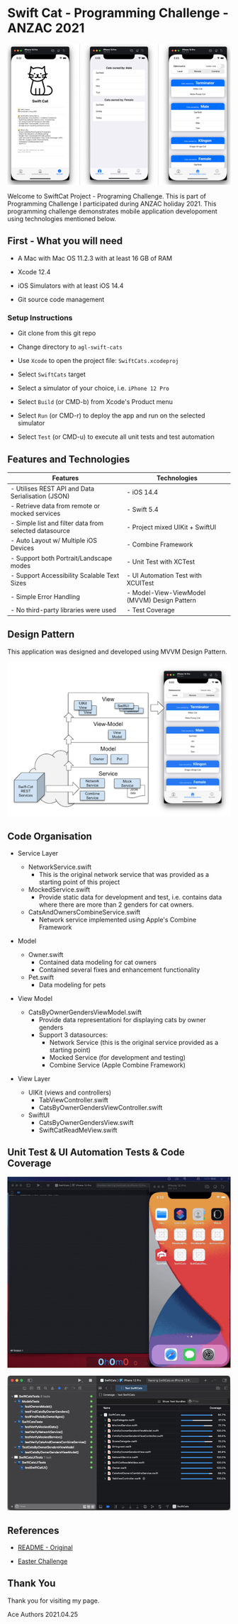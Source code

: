 # Swift Cat - Programming Challenge - ANZAC 2021

![](doc/res/swiftcat-screens.png)

Welcome to SwiftCat Project - Programing Challenge. This is part of Programming Challenge I participated during ANZAC holiday 2021. This programming challenge demonstrates mobile application developoment using technologies mentioned below.


## First - What you will need

- A Mac with Mac OS 11.2.3 with at least 16 GB of RAM

- Xcode 12.4

- iOS Simulators with at least iOS 14.4

- Git source code management 

### Setup Instructions

- Git clone from this git repo

- Change directory to `agl-swift-cats`

- Use `Xcode` to open the project file: `SwiftCats.xcodeproj`

- Select `SwiftCats` target

- Select a simulator of your choice, i.e. `iPhone 12 Pro`

- Select `Build` (or CMD-b) from Xcode's Product menu

- Select `Run` (or CMD-r) to deploy the app and run on the selected simulator

- Select `Test` (or CMD-u) to execute all unit tests and test automation

## Features and Technologies

| Features | Technologies |
|----------|--------------|
| - Utilises REST API and Data Serialisation (JSON) | - iOS 14.4 |
| - Retrieve data from remote or mocked services | - Swift 5.4 |
| - Simple list and filter data from selected datasource | - Project mixed UIKit + SwiftUI |
| - Auto Layout w/ Multiple iOS Devices | - Combine Framework |
| - Support both Portrait/Landscape modes | - Unit Test with XCTest |
| - Support Accessibility Scalable Text Sizes | - UI Automation Test with XCUITest |
| - Simple Error Handling | - Model-View-ViewModel (MVVM) Design Pattern |
| - No third-party libraries were used | - Test Coverage |

## Design Pattern

This application was designed and developed using MVVM Design Pattern.

![](doc/res/SwiftCat-arch.png)

## Code Organisation

- Service Layer
  - NetworkService.swift
    - This is the original network service that was provided as a starting point of this project
  - MockedService.swift
    - Provide static data for development and test, i.e. contains data where there are more than 2 genders for cat owners.
  - CatsAndOwnersCombineService.swift
    - Network service implemented using Apple's Combine Framework

- Model
  - Owner.swift
    - Contained data modeling for cat owners
    - Contained several fixes and enhancement functionality
  - Pet.swift
    - Data modeling for pets 

- View Model
  - CatsByOwnerGendersViewModel.swift
    - Provide data representationi for displaying cats by owner genders
    - Support 3 datasources:
      - Network Service (this is the original service provided as a starting point)
      - Mocked Service (for development and testing)
      - Combine Service (Apple Combine Framework)

- View Layer
  - UIKit (views and controllers)
    - TabViewController.swift
    - CatsByOwnerGendersViewController.swift
  - SwiftUI
    - CatsByOwnerGendersView.swift
    - SwiftCatReadMeView.swift


## Unit Test & UI Automation Tests & Code Coverage

![](doc/res/swift-cat.gif)

![](doc/res/swiftcat-codecoverage.png)


## References

- [README - Original](README-original.md)

- [Easter Challenge](https://github.com/primecoder/easter-2021-challenge)

## Thank You

Thank you for visiting my page.

Ace Authors
2021.04.25
